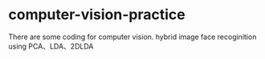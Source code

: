 # computer-vision-practice
There are some coding for computer vision.
hybrid image
face recoginition using PCA、LDA、2DLDA
